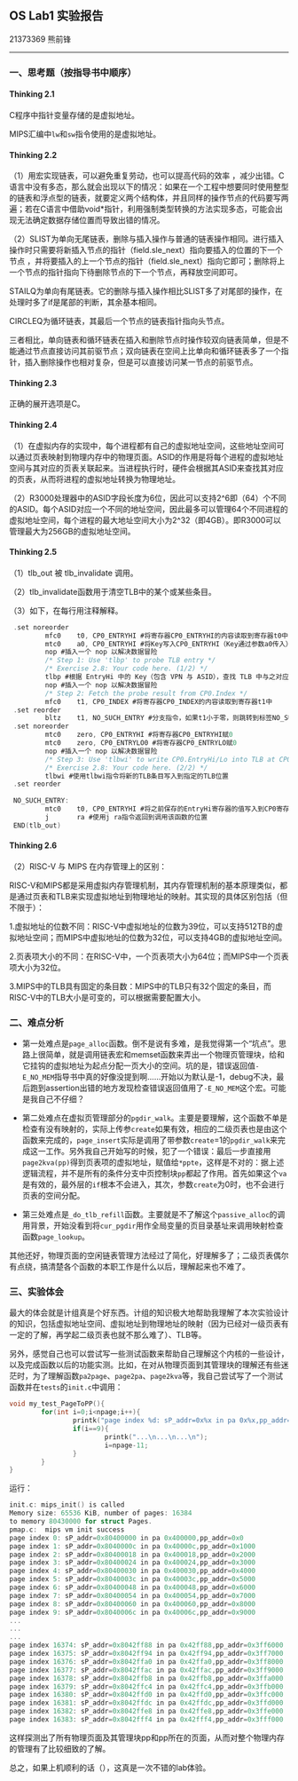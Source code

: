 ## OS Lab1 实验报告

21373369 熊前锋

***

### 一、思考题（按指导书中顺序）

#### Thinking 2.1

C程序中指针变量存储的是虚拟地址。

MIPS汇编中`lw`和`sw`指令使用的是虚拟地址。

#### Thinking 2.2

（1）用宏实现链表，可以避免重复劳动，也可以提高代码的效率 ，减少出错。C语言中没有多态，那么就会出现以下的情况：如果在一个工程中想要同时使用整型的链表和浮点型的链表，就要定义两个结构体，并且同样的操作节点的代码要写两遍；若在C语言中借助void*指针，利用强制类型转换的方法实现多态，可能会出现无法确定数据存储位置而导致出错的情况。

（2）SLIST为单向无尾链表，删除与插入操作与普通的链表操作相同。进行插入操作时只需要将新插入节点的指针（field.sle_next）指向要插入的位置的下一个节点 ，并将要插入的上一个节点的指针（field.sle_next）指向它即可；删除将上一个节点的指针指向下待删除节点的下一个节点，再释放空间即可。

STAILQ为单向有尾链表。它的删除与插入操作相比SLIST多了对尾部的操作，在处理时多了if是尾部的判断，其余基本相同。

CIRCLEQ为循环链表，其最后一个节点的链表指针指向头节点。

三者相比，单向链表和循环链表在插入和删除节点时操作较双向链表简单，但是不能通过节点直接访问其前驱节点；双向链表在空间上比单向和循环链表多了一个指针，插入删除操作也相对复杂，但是可以直接访问某一节点的前驱节点。

#### Thinking 2.3

正确的展开选项是C。

#### Thinking 2.4

（1）在虚拟内存的实现中，每个进程都有自己的虚拟地址空间，这些地址空间可以通过页表映射到物理内存中的物理页面。ASID的作用是将每个进程的虚拟地址空间与其对应的页表关联起来。当进程执行时，硬件会根据其ASID来查找其对应的页表，从而将进程的虚拟地址转换为物理地址。

（2）R3000处理器中的ASID字段长度为6位，因此可以支持2\^6即（64）个不同的ASID。每个ASID对应一个不同的地址空间，因此最多可以管理64个不同进程的虚拟地址空间，每个进程的最大地址空间大小为2\^32（即4GB）。即R3000可以管理最大为256GB的虚拟地址空间。

#### Thinking 2.5

（1）tlb_out 被 tlb_invalidate 调用。

（2）tlb_invalidate函数用于清空TLB中的某个或某些条目。

（3）如下，在每行用注释解释。

``` c
 .set noreorder
         mfc0    t0, CP0_ENTRYHI #将寄存器CP0_ENTRYHI的内容读取到寄存器t0中
         mtc0    a0, CP0_ENTRYHI #将Key写入CP0_ENTRYHI（Key通过参数a0传入）
         nop #插入一个 nop 以解决数据冒险
         /* Step 1: Use 'tlbp' to probe TLB entry */
         /* Exercise 2.8: Your code here. (1/2) */
         tlbp #根据 EntryHi 中的 Key（包含 VPN 与 ASID），查找 TLB 中与之对应的表项，并将表项的索引存入 Index 寄存器
         nop #插入一个 nop 以解决数据冒险
         /* Step 2: Fetch the probe result from CP0.Index */
         mfc0    t1, CP0_INDEX #将寄存器CP0_INDEX的内容读取到寄存器t1中
 .set reorder
         bltz    t1, NO_SUCH_ENTRY #分支指令，如果t1小于零，则跳转到标签NO_SUCH_ENTRY处
 .set noreorder
         mtc0    zero, CP0_ENTRYHI #将寄存器CP0_ENTRYHI赋0
         mtc0    zero, CP0_ENTRYLO0 #将寄存器CP0_ENTRYLO赋0
         nop #插入一个 nop 以解决数据冒险
         /* Step 3: Use 'tlbwi' to write CP0.EntryHi/Lo into TLB at CP0.Index  */
         /* Exercise 2.8: Your code here. (2/2) */
         tlbwi #使用tlbwi指令将新的TLB条目写入到指定的TLB位置
 .set reorder
 
 NO_SUCH_ENTRY:
         mtc0    t0, CP0_ENTRYHI #将之前保存的EntryHi寄存器的值写入到CP0寄存器中的EntryHi寄存器中  
         j       ra #使用j ra指令返回到调用该函数的位置
 END(tlb_out)
```

#### Thinking 2.6

（2）RISC-V 与 MIPS 在内存管理上的区别：

RISC-V和MIPS都是采用虚拟内存管理机制，其内存管理机制的基本原理类似，都是通过页表和TLB来实现虚拟地址到物理地址的映射。其实现的具体区别包括（但不限于）：

1.虚拟地址的位数不同：RISC-V中虚拟地址的位数为39位，可以支持512TB的虚拟地址空间；而MIPS中虚拟地址的位数为32位，可以支持4GB的虚拟地址空间。

2.页表项大小的不同：在RISC-V中，一个页表项大小为64位；而MIPS中一个页表项大小为32位。

3.MIPS中的TLB具有固定的条目数：MIPS中的TLB只有32个固定的条目，而RISC-V中的TLB大小是可变的，可以根据需要配置大小。

### 二、难点分析

* 第一处难点是`page_alloc`函数。倒不是说有多难，是我觉得第一个“坑点”。思路上很简单，就是调用链表宏和memset函数来弄出一个物理页管理块，给和它挂钩的虚拟地址为起点分配一页大小的空间。坑的是，错误返回值`-E_NO_MEM`指导书中真的好像没提到啊……开始以为默认是-1，debug不决，最后跑到assertion出错的地方发现检查错误返回值用了`-E_NO_MEM`这个宏。可能是我自己不仔细？

* 第二处难点在虚拟页管理部分的`pgdir_walk`。主要是要理解，这个函数不单是检查有没有映射的，实际上传参`create`如果有效，相应的二级页表也是由这个函数来完成的，`page_insert`实际是调用了带参数`create`=1的`pgdir_walk`来完成这一工作。另外我自己开始写的时候，犯了一个错误：最后一步直接用`page2kva(pp)`得到页表项的虚拟地址，赋值给`*ppte`，这样是不对的：据上述逻辑流程，并不是所有的条件分支中页控制块`pp`都起了作用。首先如果这个`va`是有效的，最外层的`if`根本不会进入，其次，参数`create`为0时，也不会进行页表的空间分配。

* 第三处难点是`_do_tlb_refill`函数。主要就是不了解这个`passive_alloc`的调用背景，开始没看到将`cur_pgdir`用作全局变量的页目录基址来调用映射检查函数`page_lookup`。

其他还好，物理页面的空闲链表管理方法经过了简化，好理解多了；二级页表偶尔有点绕，搞清楚各个函数的本职工作是什么以后，理解起来也不难了。

### 三、实验体会

最大的体会就是计组真是个好东西。计组的知识极大地帮助我理解了本次实验设计的知识，包括虚拟地址空间、虚拟地址到物理地址的映射（因为已经对一级页表有一定的了解，再学起二级页表也就不那么难了）、TLB等。

另外，感觉自己也可以尝试写一些测试函数来帮助自己理解这个内核的一些设计，以及完成函数以后的功能实测。比如，在对从物理页面到其管理块的理解还有些迷茫时，为了理解函数`pa2page`、`page2pa`、`page2kva`等，我自己尝试写了一个测试函数并在`tests`的`init.c`中调用：

```c
void my_test_PageToPP(){
        for(int i=0;i<npage;i++){
                printk("page index %d: sP_addr=0x%x in pa 0x%x,pp_addr=0x%x\n",i,pages+i,PADDR(pages+i),page2pa(pages+i));
                if(i==9){
                        printk("...\n...\n...\n");
                        i=npage-11;
                }
        }
}
```

运行：

```c
init.c: mips_init() is called
Memory size: 65536 KiB, number of pages: 16384
to memory 80430000 for struct Pages.
pmap.c:  mips vm init success
page index 0: sP_addr=0x80400000 in pa 0x400000,pp_addr=0x0
page index 1: sP_addr=0x8040000c in pa 0x40000c,pp_addr=0x1000
page index 2: sP_addr=0x80400018 in pa 0x400018,pp_addr=0x2000
page index 3: sP_addr=0x80400024 in pa 0x400024,pp_addr=0x3000
page index 4: sP_addr=0x80400030 in pa 0x400030,pp_addr=0x4000
page index 5: sP_addr=0x8040003c in pa 0x40003c,pp_addr=0x5000
page index 6: sP_addr=0x80400048 in pa 0x400048,pp_addr=0x6000
page index 7: sP_addr=0x80400054 in pa 0x400054,pp_addr=0x7000
page index 8: sP_addr=0x80400060 in pa 0x400060,pp_addr=0x8000
page index 9: sP_addr=0x8040006c in pa 0x40006c,pp_addr=0x9000
...
...
...
page index 16374: sP_addr=0x8042ff88 in pa 0x42ff88,pp_addr=0x3ff6000
page index 16375: sP_addr=0x8042ff94 in pa 0x42ff94,pp_addr=0x3ff7000
page index 16376: sP_addr=0x8042ffa0 in pa 0x42ffa0,pp_addr=0x3ff8000
page index 16377: sP_addr=0x8042ffac in pa 0x42ffac,pp_addr=0x3ff9000
page index 16378: sP_addr=0x8042ffb8 in pa 0x42ffb8,pp_addr=0x3ffa000
page index 16379: sP_addr=0x8042ffc4 in pa 0x42ffc4,pp_addr=0x3ffb000
page index 16380: sP_addr=0x8042ffd0 in pa 0x42ffd0,pp_addr=0x3ffc000
page index 16381: sP_addr=0x8042ffdc in pa 0x42ffdc,pp_addr=0x3ffd000
page index 16382: sP_addr=0x8042ffe8 in pa 0x42ffe8,pp_addr=0x3ffe000
page index 16383: sP_addr=0x8042fff4 in pa 0x42fff4,pp_addr=0x3fff000
```

这样探测出了所有物理页面及其管理块pp和pp所在的页面，从而对整个物理内存的管理有了比较细致的了解。

总之，如果上机顺利的话（），这真是一次不错的lab体验。
